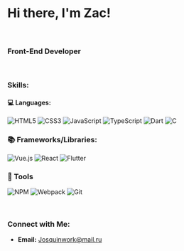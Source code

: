 # Hi there, I'm Zac!

<br>

### Front-End Developer

<br>

### Skills:

#### 💻 Languages:
![HTML5](https://img.shields.io/badge/html5-%23E34F26.svg?style=for-the-badge&logo=html5&logoColor=white)
![CSS3](https://img.shields.io/badge/css3-%231572B6.svg?style=for-the-badge&logo=css3&logoColor=white)
![JavaScript](https://img.shields.io/badge/javascript-%23323330.svg?style=for-the-badge&logo=javascript&logoColor=%23F7DF1E)
![TypeScript](https://img.shields.io/badge/typescript-%23007ACC.svg?style=for-the-badge&logo=typescript&logoColor=white)
![Dart](https://img.shields.io/badge/dart-%230175C2.svg?style=for-the-badge&logo=dart&logoColor=white)
![C](https://img.shields.io/badge/c-%23A8B9CC.svg?style=for-the-badge&logo=c&logoColor=black)


### 📚 Frameworks/Libraries:
![Vue.js](https://img.shields.io/badge/vue.js-%234FC08D.svg?style=for-the-badge&logo=vuedotjs&logoColor=white)
![React](https://img.shields.io/badge/react-%2361DAFB.svg?style=for-the-badge&logo=react&logoColor=black)
![Flutter](https://img.shields.io/badge/flutter-%2302569B.svg?style=for-the-badge&logo=flutter&logoColor=white)

### 🔧 Tools
![NPM](https://img.shields.io/badge/npm-%23CB3837.svg?style=for-the-badge&logo=npm&logoColor=white)
![Webpack](https://img.shields.io/badge/webpack-%238DD6F9.svg?style=for-the-badge&logo=webpack&logoColor=black)
![Git](https://img.shields.io/badge/git-%23F05032.svg?style=for-the-badge&logo=git&logoColor=white)

<br>

### Connect with Me:
- **Email:** Josquinwork@mail.ru

<!--
**Josquin2/Josquin2** is a ✨ _special_ ✨ repository because its `README.md` (this file) appears on your GitHub profile.

Here are some ideas to get you started:

- 🔭 I’m currently working on ...
- 🌱 I’m currently learning ...
- 👯 I’m looking to collaborate on ...
- 🤔 I’m looking for help with ...
- 💬 Ask me about ...
- 📫 How to reach me: ...
- 😄 Pronouns: ...
- ⚡ Fun fact: ...
-->
